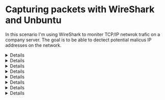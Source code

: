<h1>Capturing packets with WireShark and Unbuntu</h1>
<p>In this scenario I'm using WireShark to moniter TCP/IP netwrok trafic on a company server. The goal is to be able to dectect potential malicus IP addresses on the network.</p>
<details><sumary>Instaling and setting up wireshark</sumary>
</details>
<details><sumary>Instaling and setting up wireshark</sumary>
</details>
<details><sumary>Instaling and setting up wireshark</sumary>
</details>
<details><sumary>Instaling and setting up wireshark</sumary>
</details>
<details><sumary>Instaling and setting up wireshark</sumary>
</details>
<details><sumary>Instaling and setting up wireshark</sumary>
</details>
<details><sumary>Instaling and setting up wireshark</sumary>
</details>
<details><sumary>Instaling and setting up wireshark</sumary>
</details>
